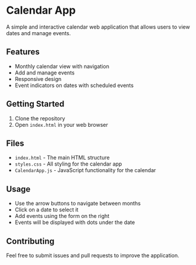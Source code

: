 # Calendar App

A simple and interactive calendar web application that allows users to view dates and manage events.

## Features

- Monthly calendar view with navigation
- Add and manage events
- Responsive design
- Event indicators on dates with scheduled events

## Getting Started

1. Clone the repository
2. Open `index.html` in your web browser

## Files

- `index.html` - The main HTML structure
- `styles.css` - All styling for the calendar app
- `CalendarApp.js` - JavaScript functionality for the calendar

## Usage

- Use the arrow buttons to navigate between months
- Click on a date to select it
- Add events using the form on the right
- Events will be displayed with dots under the date

## Contributing

Feel free to submit issues and pull requests to improve the application.
